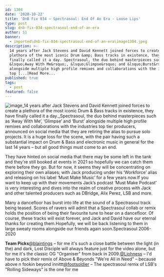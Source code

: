 ```yaml
---
id: 1304
date: '2020-10-22'
title: 'DnB Fix 034 – Spectrasoul: End Of An Era - Loose Lips'
type: post
slug: dnb-fix-034-spectrasoul-end-of-an-era
author: 51
banner:
  - imported\dnb-fix-034-spectrasoul-end-of-an-era\image1304.jpeg
description: >-
  14 years after Jack Stevens and David Kennett joined forces to create a
  plethora of the most iconic Drum &amp; Bass tracks in existence, they have
  finally called it a day. Spectrasoul, the duo behind masterpieces such as
  &lsquo;Away With Me&rsquo;, &lsquo;Glimpse&rsquo; and &lsquo;Burst&rsquo;
  alongside multiple high profile remixes and collaborations with the industries
  top [...]Read More...
published: true
tags:
  - post
featured: false
---
```

![image](../imported\dnb-fix-034-spectrasoul-end-of-an-era\image1304.jpeg)_14 years after Jack Stevens and David Kennett joined forces to create a plethora of the most iconic Drum & Bass tracks in existence, they have finally called it a day._Spectrasoul, the duo behind masterpieces such as ‘Away With Me’, ‘Glimpse’ and ‘Burst’ alongside multiple high profile remixes and collaborations with the industries top tier producers, announced on social media that they are retiring the alias to pursue solo projects. It is a huge loss for the scene, with the pair having such a substantial impact on Drum & Bass and electronic music in general for the last 14 years – but all good things must come to an end.

They have hinted on social media that there may be some left in the tank and they're still booked at events in 2021 so hopefully we can catch them there before they go. But for now, it seems they will be concentrating on exploring their own aliases; with Jack producing under his ‘Workforce’ alias and releasing on his label ‘Must Make Music’ for a few years now.If you want to keep up with their movements Jack’s podcast ‘Must Make Podcast’ is very interesting and dives into the realm of creative process with Jack and other talented producers such as DBridge, Alix Perez, LSB and more.

Many a dancefloor has burst into life at the sound of a Spectrasoul track being teased. Scores of ravers will admit that a Spectrasoul collab or remix holds the position of being their favourite tune to hear on a dancefloor. Of course, these tracks will exist forever, and Jack and David have our eternal thanks for creating them.Hopefully, we will be back listening to them in large sweaty rooms alongside our friends again soon.Spectrasoul 2006-2020

**Team Picks**[@blaintings](http://instagram.com/blaintings) – for me it's such a close battle between the light (in the) and dark, Lost Disciple will always feature just for the video alone, but for me it's the classic OG "Organiser" from back in 2009.[@Liohness](http://instagram.com/liohness_) – I'd have to pick their remix of Above & Beyonds "We're All in Need" – because above n fookin beyond innittt[@footsoldier](http://instagram.com/footsoldierdj) – The spectrasoul remix of LSB's "Rolling Sideways" is the one for me